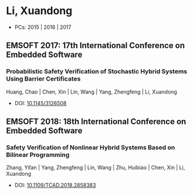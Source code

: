 # Li, Xuandong

* PCs: 2015 | 2016 | 2017

## EMSOFT 2017: 17th International Conference on Embedded Software

### Probabilistic Safety Verification of Stochastic Hybrid Systems Using Barrier Certificates
Huang, Chao | Chen, Xin | Lin, Wang | Yang, Zhengfeng | Li, Xuandong
* DOI: [10.1145/3126508](https://doi.org/10.1145/3126508)

## EMSOFT 2018: 18th International Conference on Embedded Software

### Safety Verification of Nonlinear Hybrid Systems Based on Bilinear Programming
Zhang, Yifan | Yang, Zhengfeng | Lin, Wang | Zhu, Huibiao | Chen, Xin | Li, Xuandong
* DOI: [10.1109/TCAD.2018.2858383](https://doi.org/10.1109/TCAD.2018.2858383)

